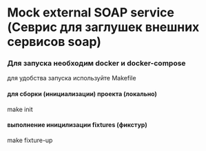 Mock external SOAP service (Севрис для заглушек внешних сервисов soap)
====================

### Для запуска необходим docker и docker-compose

для удобства запуска используйте Makefile

#### для сборки (инициализации) проекта (локально)
make init

#### выполнение иницилизации fixtures (фикстур)
make fixture-up
